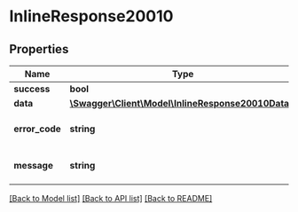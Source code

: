 # InlineResponse20010

## Properties
Name | Type | Description | Notes
------------ | ------------- | ------------- | -------------
**success** | **bool** |  | [optional] 
**data** | [**\Swagger\Client\Model\InlineResponse20010Data[]**](InlineResponse20010Data.md) |  | [optional] 
**error_code** | **string** | Error code if not successful | [optional] 
**message** | **string** | Informational or error message | [optional] 

[[Back to Model list]](../../README.md#documentation-for-models) [[Back to API list]](../../README.md#documentation-for-api-endpoints) [[Back to README]](../../README.md)

